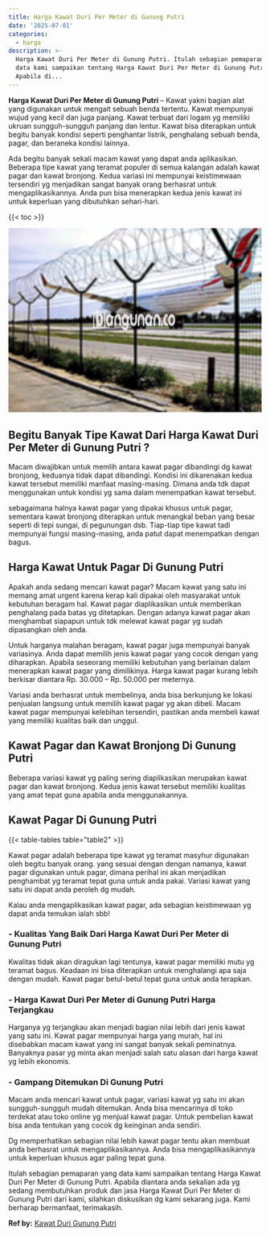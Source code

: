 ```yaml
---
title: Harga Kawat Duri Per Meter di Gunung Putri
date: '2025-07-01'
categories:
  - harga
description: >-
  Harga Kawat Duri Per Meter di Gunung Putri. Itulah sebagian pemaparan yang
  data kami sampaikan tentang Harga Kawat Duri Per Meter di Gunung Putri.
  Apabila di...
---
```


**Harga Kawat Duri Per Meter di Gunung Putri** – Kawat yakni bagian alat yang digunakan untuk mengait sebuah benda tertentu. Kawat mempunyai wujud yang kecil dan juga panjang. Kawat terbuat dari logam yg memiliki ukruan sungguh-sungguh panjang dan lentur. Kawat bisa diterapkan untuk begitu banyak kondisi seperti penghantar listrik, penghalang sebuah benda, pagar, dan beraneka kondisi lainnya.

Ada begitu banyak sekali macam kawat yang dapat anda aplikasikan. Beberapa tipe kawat yang teramat populer di semua kalangan adalah kawat pagar dan kawat bronjong. Kedua variasi ini mempunyai keistimewaan tersendiri yg menjadikan sangat banyak orang berhasrat untuk mengaplikasikannya. Anda pun bisa menerapkan kedua jenis kawat ini untuk keperluan yang dibutuhkan sehari-hari.

{{< toc >}}

![Harga Kawat Duri Per Meter di Gunung Putri](/images/jual-kawat-murah26.png)

## Begitu Banyak Tipe Kawat Dari Harga Kawat Duri Per Meter di Gunung Putri ?

Macam diwajibkan untuk memlih antara kawat pagar dibandingi dg kawat bronjong, keduanya tidak dapat dibandingi. Kondisi ini dikarenakan kedua kawat tersebut memiliki manfaat masing-masing. Dimana anda tdk dapat menggunakan untuk kondisi yg sama dalam menempatkan kawat tersebut.

sebagaimana halnya kawat pagar yang dipakai khusus untuk pagar, sementara kawat bronjong diterapkan untuk menangkal beban yang besar seperti di tepi sungai, di pegunungan dsb. Tiap-tiap tipe kawat tadi mempunyai fungsi masing-masing, anda patut dapat menempatkan dengan bagus.

## Harga Kawat Untuk Pagar Di Gunung Putri

Apakah anda sedang mencari kawat pagar? Macam kawat yang satu ini memang amat urgent karena kerap kali dipakai oleh masyarakat untuk kebutuhan beragam hal. Kawat pagar diaplikasikan untuk memberikan penghalang pada batas yg ditetapkan. Dengan adanya kawat pagar akan menghambat siapapun untuk tdk melewat kawat pagar yg sudah dipasangkan oleh anda.

Untuk harganya malahan beragam, kawat pagar juga mempunyai banyak variasinya. Anda dapat memilih jenis kawat pagar yang cocok dengan yang diharapkan. Apabila seseorang memiliki kebutuhan yang berlainan dalam menerapkan kawat pagar yang dimilikinya. Harga kawat pagar kurang lebih berkisar diantara Rp. 30.000 – Rp. 50.000 per meternya.

Variasi anda berhasrat untuk membelinya, anda bisa berkunjung ke lokasi penjualan langsung untuk memilih kawat pagar yg akan dibeli. Macam kawat pagar mempunyai kelebihan tersendiri, pastikan anda membeli kawat yang memiliki kualitas baik dan unggul.

## Kawat Pagar dan Kawat Bronjong Di Gunung Putri

Beberapa variasi kawat yg paling sering diaplikasikan merupakan kawat pagar dan kawat bronjong. Kedua jenis kawat tersebut memiliki kualitas yang amat tepat guna apabila anda menggunakannya.

## Kawat Pagar Di Gunung Putri

{{< table-tables table="table2" >}}

Kawat pagar adalah beberapa tipe kawat yg teramat masyhur digunakan oleh begitu banyak orang. yang sesuai dengan dengan namanya, kawat pagar digunakan untuk pagar, dimana perihal ini akan menjadikan penghambat yg teramat tepat guna untuk anda pakai. Variasi kawat yang satu ini dapat anda peroleh dg mudah.

Kalau anda mengaplikasikan kawat pagar, ada sebagian keistimewaan yg dapat anda temukan ialah sbb!

### \- Kualitas Yang Baik Dari Harga Kawat Duri Per Meter di Gunung Putri

Kwalitas tidak akan diragukan lagi tentunya, kawat pagar memiliki mutu yg teramat bagus. Keadaan ini bisa diterapkan untuk menghalangi apa saja dengan mudah. Kawat pagar betul-betul tepat guna untuk anda terapkan.

### \- Harga Kawat Duri Per Meter di Gunung Putri Harga Terjangkau

Harganya yg terjangkau akan menjadi bagian nilai lebih dari jenis kawat yang satu ini. Kawat pagar mempunyai harga yang murah, hal ini disebabkan macam kawat yang ini sangat banyak sekali peminatnya. Banyaknya pasar yg minta akan menjadi salah satu alasan dari harga kawat yg lebih ekonomis.

### \- Gampang Ditemukan Di Gunung Putri

Macam anda mencari kawat untuk pagar, variasi kawat yg satu ini akan sungguh-sungguh mudah ditemukan. Anda bisa mencarinya di toko terdekat atau toko online yg menjual kawat pagar. Untuk pembelian kawat bisa anda tentukan yang cocok dg keinginan anda sendiri.

Dg memperhatikan sebagian nilai lebih kawat pagar tentu akan membuat anda berhasrat untuk mengaplikasikannya. Anda bisa mengaplikasikannya untuk keperluan khusus agar paling tepat guna.

Itulah sebagian pemaparan yang data kami sampaikan tentang Harga Kawat Duri Per Meter di Gunung Putri. Apabila diantara anda sekalian ada yg sedang membutuhkan produk dan jasa Harga Kawat Duri Per Meter di Gunung Putri dari kami, silahkan diskusikan dg kami sekarang juga. Kami berharap bermanfaat, terimakasih.

**Ref by:** [Kawat Duri Gunung Putri](https://id.wikipedia.org/wiki/Kawat)
